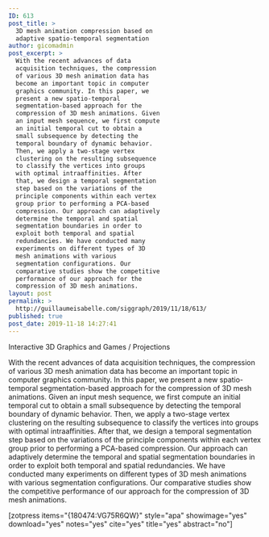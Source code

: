 ```yaml
---
ID: 613
post_title: >
  3D mesh animation compression based on
  adaptive spatio-temporal segmentation
author: gicomadmin
post_excerpt: >
  With the recent advances of data
  acquisition techniques, the compression
  of various 3D mesh animation data has
  become an important topic in computer
  graphics community. In this paper, we
  present a new spatio-temporal
  segmentation-based approach for the
  compression of 3D mesh animations. Given
  an input mesh sequence, we first compute
  an initial temporal cut to obtain a
  small subsequence by detecting the
  temporal boundary of dynamic behavior.
  Then, we apply a two-stage vertex
  clustering on the resulting subsequence
  to classify the vertices into groups
  with optimal intraaffinities. After
  that, we design a temporal segmentation
  step based on the variations of the
  principle components within each vertex
  group prior to performing a PCA-based
  compression. Our approach can adaptively
  determine the temporal and spatial
  segmentation boundaries in order to
  exploit both temporal and spatial
  redundancies. We have conducted many
  experiments on different types of 3D
  mesh animations with various
  segmentation configurations. Our
  comparative studies show the competitive
  performance of our approach for the
  compression of 3D mesh animations.
layout: post
permalink: >
  http://guillaumeisabelle.com/siggraph/2019/11/18/613/
published: true
post_date: 2019-11-18 14:27:41
---
```

<!-- wp:paragraph -->

Interactive 3D Graphics and Games / Projections

<!-- /wp:paragraph -->

<!-- wp:paragraph -->

With the recent advances of data acquisition techniques, the compression of various 3D mesh animation data has become an important topic in computer graphics community. In this paper, we present a new spatio-temporal segmentation-based approach for the compression of 3D mesh animations. Given an input mesh sequence, we first compute an initial temporal cut to obtain a small subsequence by detecting the temporal boundary of dynamic behavior. Then, we apply a two-stage vertex clustering on the resulting subsequence to classify the vertices into groups with optimal intraaffinities. After that, we design a temporal segmentation step based on the variations of the principle components within each vertex group prior to performing a PCA-based compression. Our approach can adaptively determine the temporal and spatial segmentation boundaries in order to exploit both temporal and spatial redundancies. We have conducted many experiments on different types of 3D mesh animations with various segmentation configurations. Our comparative studies show the competitive performance of our approach for the compression of 3D mesh animations.

<!-- /wp:paragraph -->

<!-- wp:shortcode --> [zotpress items="{180474:VG75R6QW}" style="apa" showimage="yes" download="yes" notes="yes" cite="yes" title="yes" abstract="no"] 

<!-- /wp:shortcode -->